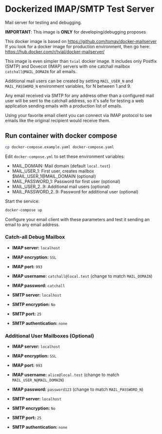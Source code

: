 # Dockerized IMAP/SMTP Test Server

Mail server for testing and debugging.

**IMPORTANT**: This image is **ONLY** for developing/debugging proposes

This docker image is based on https://github.com/tomav/docker-mailserver
If you look for a docker image for production environment, then go here:
https://hub.docker.com/r/tvial/docker-mailserver/

This image is even simpler than `tvial` docker image. It includes only 
Postfix (SMTP) and Dovecot (IMAP) servers with one catchall mailbox 
`catchall@MAIL_DOMAIN` for all emails.

Additional mail users can be created by setting `MAIL_USER_N` and `MAIL_PASSWORD_N`
environment variables, for N between 1 and 9.

Any email received via SMTP for any address other than a configured mail user will
be sent to the catchall address, so it's safe for testing a web application sending
emails with a production list of emails.

Using your favorite email client you can connect via IMAP protocol to see emails
like the original recipient would receive them.

## Run container with docker compose

```sh
cp docker-compose.example.yaml docker-compose.yaml
```

Edit ```docker-compose.yml``` to set these environment variables:

- MAIL_DOMAIN: Mail domain (default `local.test`)
- MAIL_USER_1: First user, creates mailbox $MAIL_USER_1@MAIL_DOMAIN (optional)
- MAIL_PASSWORD_1: Password for first user (optional)
- MAIL_USER_2..9: Additional mail users (optional)
- MAIL_PASSWORD_2..9: Password for additional user (optional)

Start the service:

```sh
docker-compose up
```

Configure your email client with these parameters and test it sending 
an email to any email address.

### Catch-all Debug Mailbox
- **IMAP server:** `localhost`
- **IMAP encryption:** `SSL`
- **IMAP port:** `993`
- **IMAP username:** `catchall@local.test` (change to match `MAIL_DOMAIN`)
- **IMAP password:** `catchall`

- **SMTP server:** `localhost`
- **SMTP encryption:** `No`
- **SMTP port:** `25`
- **SMTP authentication:** `none`

### Additional User Mailboxes (Optional)
- **IMAP server:** `localhost`
- **IMAP encryption:** `SSL`
- **IMAP port:** `993`
- **IMAP username:** `alice@local.test` (change to match `MAIL_USER_N@MAIL_DOMAIN`)
- **IMAP password:** `password123` (change to match `MAIL_PASSWORD_N`)

- **SMTP server:** `localhost`
- **SMTP encryption:** `No`
- **SMTP port:** `25`
- **SMTP authentication:** `none`
